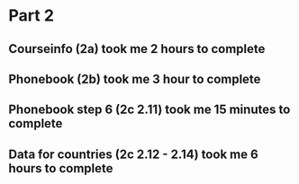 # Part 2

## Courseinfo (2a) took me 2 hours to complete

## Phonebook (2b) took me 3 hour to complete

## Phonebook step 6 (2c 2.11) took me 15 minutes to complete

## Data for countries (2c 2.12 - 2.14) took me 6 hours to complete
